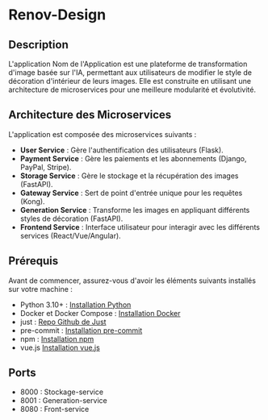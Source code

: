 # Renov-Design

## Description
L'application Nom de l'Application est une plateforme de transformation d'image basée sur l'IA, permettant aux utilisateurs de modifier le style de décoration d'intérieur de leurs images. Elle est construite en utilisant une architecture de microservices pour une meilleure modularité et évolutivité.

##  Architecture des Microservices
   L'application est composée des microservices suivants :

- **User Service** : Gère l'authentification des utilisateurs (Flask).
- **Payment Service** : Gère les paiements et les abonnements (Django, PayPal, Stripe).
- **Storage Service** : Gère le stockage et la récupération des images (FastAPI).
- **Gateway Service** : Sert de point d'entrée unique pour les requêtes (Kong).
- **Generation Service** : Transforme les images en appliquant différents styles de décoration (FastAPI).
- **Frontend Service** : Interface utilisateur pour interagir avec les différents services (React/Vue/Angular).

## Prérequis
Avant de commencer, assurez-vous d'avoir les éléments suivants installés sur votre machine :

- Python 3.10+ : [Installation Python](https://www.python.org/downloads/)
- Docker et Docker Compose : [Installation Docker](https://docs.docker.com/engine/install/)
- just : [Repo Github de Just](https://github.com/casey/just)
- pre-commit : [Installation pre-commit](https://pre-commit.com/)
- npm : [Installation npm](https://docs.npmjs.com/cli/v10/commands/npm-install)
- vue.js [Installation vue.js](https://vuejs.org/guide/quick-start)
## Ports

- 8000 : Stockage-service
- 8001 : Generation-service
- 8080 : Front-service
